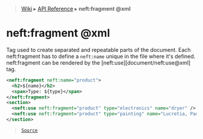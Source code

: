 > [Wiki](Home) ▸ [API Reference](API-Reference) ▸ **neft:fragment @xml**

neft:fragment @xml
==================

Tag used to create separated and repeatable parts of the document.
Each neft:fragment has to define a `neft:name` unique in the file where it's defined.
neft:fragment can be rendered by the [neft:use][document/neft:use@xml] tag.
```xml
<neft:fragment neft:name="product">
  <h2>${name}</h2>
  <span>Type: ${type}</span>
</neft:fragment>
<section>
  <neft:use neft:fragment="product" type="electronics" name="dryer" />
  <neft:use neft:fragment="product" type="painting" name="Lucretia, Paolo Veronese" />
</section>
```

> [`Source`](/Neft-io/neft/tree/master/src/document/file/parse/fragments.litcoffee#neftfragment-xml)

